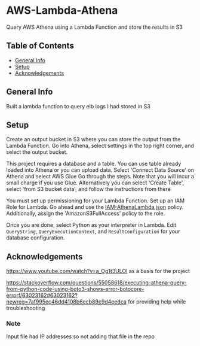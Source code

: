 # AWS-Lambda-Athena

Query AWS Athena using a Lambda Function and store the results in S3

## Table of Contents
* [General Info](#general-info)
* [Setup](#setup)
* [Acknowledgements](#acknowledgements)

## General Info

Built a lambda function to query elb logs I had stored in S3

## Setup

Create an output bucket in S3 where you can store the output from the Lambda Function.
Go into Athena, select settings in the top right corner, and select the output bucket.

This project requires a database and a table.
You can use table already loaded into Athena or you can upload data.
Select 'Connect Data Source' on Athena and select AWS Glue
Go through the steps. Note that you will incur a small charge if you use Glue.
Alternatively you can select 'Create Table', select 'from S3 bucket data', and follow the instructions from there

You must set up permissioning for your Lambda Function.
Set up an IAM Role for Lambda. 
Go ahead and use the [IAM-AthenaLambda.json](https://github.com/GitRubin1/AWS-Lambda-Athena/blob/main/IAM-AthenaLambda.json) policy.
Additionally, assign the 'AmazonS3FullAccess' policy to the role. 

Once you are done, select Python as your interpreter in Lambda.
Edit `QueryString`, `QueryExecutionContext`, and `ResultConfiguration` for your database configuration.

## Acknowledgements

https://www.youtube.com/watch?v=a_Og1t3ULOI as a basis for the project

https://stackoverflow.com/questions/55058618/executing-athena-query-from-python-code-using-boto3-shows-error-botocore-errorf/63023162#63023162?newreg=7af995ec46dd4108b6ecb89c9d4eedca for providing help while troubleshooting

### Note

Input file had IP addresses so not adding that file in the repo

